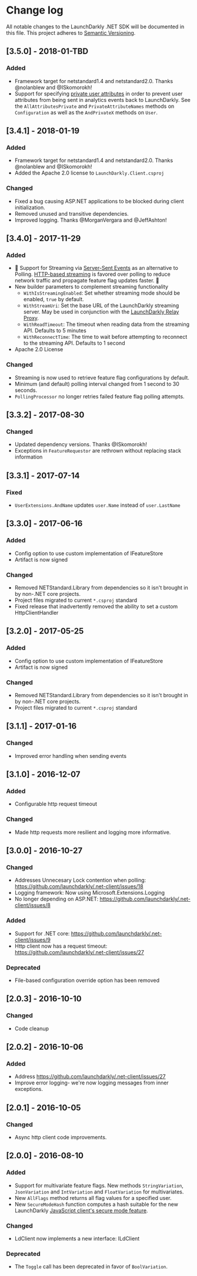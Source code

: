 # Change log

All notable changes to the LaunchDarkly .NET SDK will be documented in this file. This project adheres to [Semantic Versioning](http://semver.org).

## [3.5.0] - 2018-01-TBD
### Added
- Framework target for netstandard1.4 and netstandard2.0. Thanks @nolanblew and @ISkomorokh!
- Support for specifying [private user attributes](https://docs.launchdarkly.com/docs/private-user-attributes) in order to prevent user attributes from being sent in analytics events back to LaunchDarkly. See the `AllAttributesPrivate` and `PrivateAttributeNames` methods on `Configuration` as well as the `AndPrivateX` methods on `User`.

## [3.4.1] - 2018-01-19
### Added
- Framework target for netstandard1.4 and netstandard2.0. Thanks @nolanblew and @ISkomorokh!
- Added the Apache 2.0 license to `LaunchDarkly.Client.csproj`

### Changed
- Fixed a bug causing ASP.NET applications to be blocked during client initialization.
- Removed unused and transitive dependencies.
- Improved logging. Thanks @MorganVergara and @JeffAshton!

## [3.4.0] - 2017-11-29
### Added
- :rocket: Support for Streaming via [Server-Sent Events](http://html5doctor.com/server-sent-events/) as an alternative to Polling. [HTTP-based streaming](https://launchdarkly.com/performance.html) is favored over polling to reduce network traffic and propagate feature flag updates faster. :rocket:
- New builder parameters to complement streaming functionality
  - `WithIsStreamingEnabled`: Set whether streaming mode should be enabled, `true` by default.
  - `WithStreamUri`: Set the base URL of the LaunchDarkly streaming server. May be used in conjunction with the [LaunchDarkly Relay Proxy](https://github.com/launchdarkly/ld-relay).
  - `WithReadTimeout`: The timeout when reading data from the streaming API. Defaults to 5 minutes
  - `WithReconnectTime`: The time to wait before attempting to reconnect to the streaming API. Defaults to 1 second
- Apache 2.0 License

### Changed
- Streaming is now used to retrieve feature flag configurations by default.
- Minimum (and default) polling interval changed from 1 second to 30 seconds.
- `PollingProcessor` no longer retries failed feature flag polling attempts.

## [3.3.2] - 2017-08-30
### Changed
- Updated dependency versions. Thanks @ISkomorokh!
- Exceptions in `FeatureRequestor` are rethrown without replacing stack information

## [3.3.1] - 2017-07-14
### Fixed
- `UserExtensions.AndName` updates `user.Name` instead of `user.LastName`

## [3.3.0] - 2017-06-16
### Added
- Config option to use custom implementation of IFeatureStore
- Artifact is now signed
### Changed
- Removed NETStandard.Library from dependencies so it isn't brought in by non-.NET core projects.
- Project files migrated to current `*.csproj` standard
- Fixed release that inadvertently removed the ability to set a custom HttpClientHandler

## [3.2.0] - 2017-05-25
### Added
- Config option to use custom implementation of IFeatureStore
- Artifact is now signed
### Changed
- Removed NETStandard.Library from dependencies so it isn't brought in by non-.NET core projects.
- Project files migrated to current `*.csproj` standard

## [3.1.1] - 2017-01-16
### Changed
- Improved error handling when sending events

## [3.1.0] - 2016-12-07
### Added
- Configurable http request timeout

### Changed
- Made http requests more resilient and logging more informative.

## [3.0.0] - 2016-10-27
### Changed
- Addresses Unnecesary Lock contention when polling: https://github.com/launchdarkly/.net-client/issues/18
- Logging framework: Now using Microsoft.Extensions.Logging
- No longer depending on ASP.NET: https://github.com/launchdarkly/.net-client/issues/8

### Added
- Support for .NET core: https://github.com/launchdarkly/.net-client/issues/9
- Http client now has a request timeout: https://github.com/launchdarkly/.net-client/issues/27

### Deprecated
- File-based configuration override option has been removed

## [2.0.3] - 2016-10-10
### Changed
- Code cleanup

## [2.0.2] - 2016-10-06
### Added
- Address https://github.com/launchdarkly/.net-client/issues/27
- Improve error logging- we're now logging messages from inner exceptions.

## [2.0.1] - 2016-10-05
### Changed
- Async http client code improvements.

## [2.0.0] - 2016-08-10
### Added
- Support for multivariate feature flags. New methods `StringVariation`, `JsonVariation` and `IntVariation` and `FloatVariation` for multivariates.
- New `AllFlags` method returns all flag values for a specified user.
- New `SecureModeHash` function computes a hash suitable for the new LaunchDarkly [JavaScript client's secure mode feature](https://github.com/launchdarkly/js-client#secure-mode).

### Changed
- LdClient now implements a new interface: ILdClient

### Deprecated
- The `Toggle` call has been deprecated in favor of `BoolVariation`.
